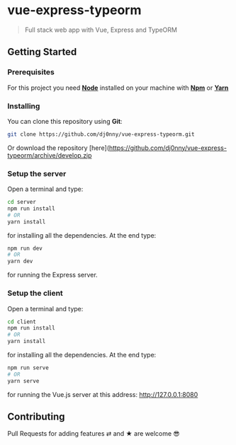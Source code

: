 # vue-express-typeorm

> Full stack web app with Vue, Express and TypeORM

## Getting Started

### Prerequisites

For this project you need [__Node__](https://nodejs.org/en/) installed on your machine with [__Npm__](https://www.npmjs.com/) or [__Yarn__](https://yarnpkg.com)

### Installing

You can clone this repository using __Git__:
```bash
git clone https://github.com/dj0nny/vue-express-typeorm.git
```

Or download the repository [here](https://github.com/dj0nny/vue-express-typeorm/archive/develop.zip

### Setup the server

Open a terminal and type:
```bash
cd server
npm run install 
# OR
yarn install
```

for installing all the dependencies. At the end type:
```bash
npm run dev
# OR
yarn dev
```
for running the Express server.

### Setup the client

Open a terminal and type:
```bash
cd client
npm run install 
# OR
yarn install
```

for installing all the dependencies. At the end type:
```bash
npm run serve
# OR
yarn serve
```
for running the Vue.js server at this address: http://127.0.0.1:8080

## Contributing

Pull Requests for adding features ⇄ and ★ are welcome 😎